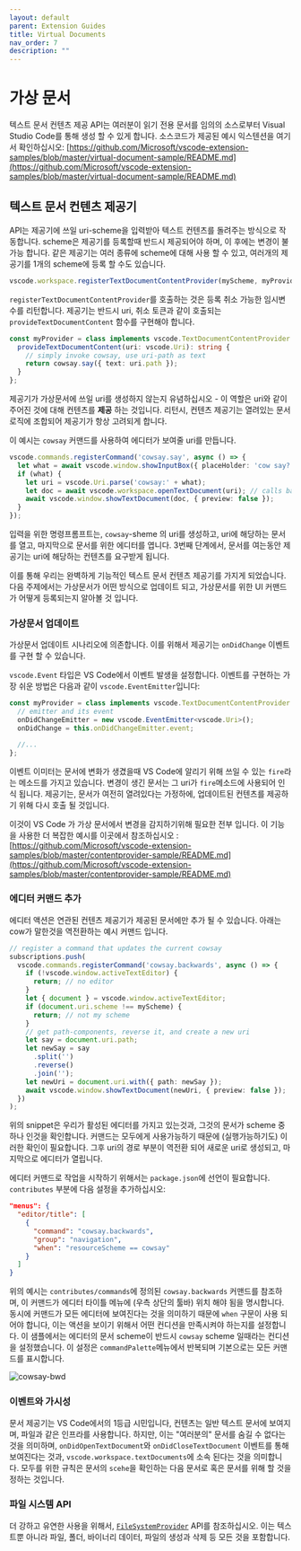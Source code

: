 ```yaml
---
layout: default
parent: Extension Guides
title: Virtual Documents
nav_order: 7
description: ""
---
```


# 가상 문서

<!--# Virtual Documents -->

텍스트 문서 컨텐츠 제공 API는 여러분이 읽기 전용 문서를 임의의 소스로부터 Visual Studio Code를 통해 생성 할 수 있게 합니다. 소스코드가 제공된 예시 익스텐션을 여기서 확인하십시오: [https://github.com/Microsoft/vscode-extension-samples/blob/master/virtual-document-sample/README.md](https://github.com/Microsoft/vscode-extension-samples/blob/master/virtual-document-sample/README.md)

<!--
The text document content provider API allows you to create readonly documents in Visual Studio Code from arbitrary sources. You can find a sample extension with source code at: https://github.com/Microsoft/vscode-extension-samples/blob/master/virtual-document-sample/README.md-->

## 텍스트 문서 컨텐츠 제공기

<!--
## TextDocumentContentProvider -->

API는 제공기에 쓰일 uri-scheme을 입력받아 텍스트 컨텐츠를 돌려주는 방식으로 작동합니다. scheme은 제공기를 등록할때 반드시 제공되어야 하며, 이 후에는 변경이 불가능 합니다. 같은 제공기는 여러 종류에 scheme에 대해 사용 할 수 있고, 여러개의 제공기를 1개의 scheme에 등록 할 수도 있습니다.

<!--
The API works by claiming an uri-scheme for which your provider then returns text contents. The scheme must be provided when registering a provider and cannot change afterwards. The same provider can be used for multiple schemes and multiple providers can be registered for a single scheme. -->

```ts
vscode.workspace.registerTextDocumentContentProvider(myScheme, myProvider);
```
 
 `registerTextDocumentContentProvider`를 호출하는 것은 등록 취소 가능한 임시변수를 리턴합니다. 제공기는 반드시 uri, 취소 토큰과 같이 호출되는  `provideTextDocumentContent` 함수를 구현해야 합니다. 

<!--
Calling `registerTextDocumentContentProvider` returns a disposable with which the registration can be undone. A provider must only implement the `provideTextDocumentContent`-function which is called with an uri and cancellation token. -->

```ts
const myProvider = class implements vscode.TextDocumentContentProvider {
  provideTextDocumentContent(uri: vscode.Uri): string {
    // simply invoke cowsay, use uri-path as text
    return cowsay.say({ text: uri.path });
  }
};
```

제공기가 가상문서에 쓰일 uri를 생성하지 않는지 유념하십시오 - 이 역할은 uri와 같이 주어진 것에 대해 컨텐츠를 **제공** 하는 것입니다. 리턴시, 컨텐츠 제공기는 열려있는 문서 로직에 조합되어 제공기가 항상 고려되게 합니다. 

<!--
Note how the provider doesn't create uris for virtual documents - its role is to **provide** contents given such an uri. In return, content providers are wired into the open document logic so that providers are always considered. -->

이 예시는 `cowsay` 커맨드를 사용하여 에디터가 보여줄 uri를 만듭니다. 

<!--
This sample uses a 'cowsay'-command that crafts an uri which the editor should then show: -->

```ts
vscode.commands.registerCommand('cowsay.say', async () => {
  let what = await vscode.window.showInputBox({ placeHolder: 'cow say?' });
  if (what) {
    let uri = vscode.Uri.parse('cowsay:' + what);
    let doc = await vscode.workspace.openTextDocument(uri); // calls back into the provider
    await vscode.window.showTextDocument(doc, { preview: false });
  }
});
```

입력을 위한 명령프롬프트는, `cowsay`-sheme 의 uri를 생성하고, uri에 해당하는 문서를 열고, 마지막으로 문서를 위한 에디터를 엽니다. 3번째 단계에서, 문서를 여는동안 제공기는 uri에 해당하는 컨텐츠를 요구받게 됩니다. 

<!--
The command prompts for input, creates an uri of the `cowsay`-scheme, opens a document for the uri, and finally opens an editor for that document. In step 3, opening the document, the provider is being asked to provide contents for that uri. -->

이를 통해 우리는 완벽하게 기능적인 텍스트 문서 컨텐츠 제공기를 가지게 되었습니다. 다음 주제에서는 가상문서가 어떤 방식으로 업데이트 되고, 가상문서를 위한 UI 커맨드가 어떻게 등록되는지 알아볼 것 입니다.

<!--
With this we have a fully functional text document content provider. The next sections describe how virtual documents can be updated and how UI commands can be registered for virtual documents. -->

### 가상문서 업데이트

<!--
### Update Virtual Documents -->

가상문서 업데이트 시나리오에 의존합니다. 이를 위해서 제공기는 `onDidChange` 이벤트를 구현 할 수 있습니다. 

<!--
Depending on the scenario virtual documents might change. To support that, providers can implement a `onDidChange`-event. -->

`vscode.Event` 타입은 VS Code에서 이벤트 발생을 설정합니다. 이벤트를 구현하는 가장 쉬운 방법은 다음과 같이 `vscode.EventEmitter`입니다:

<!--
The `vscode.Event`-type defines the contract for eventing in VS Code. The easiest way to implement an event is `vscode.EventEmitter`, like so: -->

```ts
const myProvider = class implements vscode.TextDocumentContentProvider {
  // emitter and its event
  onDidChangeEmitter = new vscode.EventEmitter<vscode.Uri>();
  onDidChange = this.onDidChangeEmitter.event;

  //...
};
```

이벤트 이미터는 문서에 변화가 생겼을때 VS Code에 알리기 위해 쓰일 수 있는 `fire`라는 메소드를 가지고 있습니다. 변경이 생긴 문서는 그 uri가 `fire`메소드에 사용되어 인식 됩니다. 제공기는, 문서가 여전히 열려있다는 가정하에, 업데이트된 컨텐츠를 제공하기 위해 다시 호출 될 것입니다. 

<!--
The event emitter has a `fire` method which is can be used to notify VS Code when a change has happened in a document. The document which has changed is identified by its uri given as argument to the `fire` method. The provider will then be called again to provide the updated content, assuming the document is still open. -->

이것이 VS Code 가 가상 문서에서 변경을 감지하기위해 필요한 전부 입니다. 이 기능을 사용한 더 복잡한 예시를 이곳에서 참조하십시오 : [https://github.com/Microsoft/vscode-extension-samples/blob/master/contentprovider-sample/README.md](https://github.com/Microsoft/vscode-extension-samples/blob/master/contentprovider-sample/README.md)

<!--
That's all what's needed to make VS Code listen for changes of virtual document. To see a more complex example making use of this feature, look at: https://github.com/Microsoft/vscode-extension-samples/blob/master/contentprovider-sample/README.md -->

### 에디터 커맨드 추가

<!--
### Add Editor Commands -->

에디터 액션은 연관된 컨텐츠 제공기가 제공된 문서에만 추가 될 수 있습니다. 아래는 cow가 말한것을 역전환하는 예시 커맨드 입니다. 

<!--
Editor actions can be added which only interact with documents provided by an associated content provider. This is a sample command that reverses what the cow just said: -->

```ts
// register a command that updates the current cowsay
subscriptions.push(
  vscode.commands.registerCommand('cowsay.backwards', async () => {
    if (!vscode.window.activeTextEditor) {
      return; // no editor
    }
    let { document } = vscode.window.activeTextEditor;
    if (document.uri.scheme !== myScheme) {
      return; // not my scheme
    }
    // get path-components, reverse it, and create a new uri
    let say = document.uri.path;
    let newSay = say
      .split('')
      .reverse()
      .join('');
    let newUri = document.uri.with({ path: newSay });
    await vscode.window.showTextDocument(newUri, { preview: false });
  })
);
```

위의 snippet은 우리가 활성된 에디터를 가지고 있는것과, 그것의 문서가 scheme 중 하나 인것을 확인합니다. 커맨드는 모두에게 사용가능하기 때문에 (실행가능하기도) 이러한 확인이 필요합니다. 그후 uri의 경로 부분이 역전환 되어 새로운 uri로 생성되고, 마지막으로 에디터가 열립니다.

<!--
The snippet above checks that we have an active editor and that its document is one of our scheme. These checks are needed because commands are available (and executable) to everyone. Then the path-component of the uri is reversed and a new uri is created from it, last an editor is opened. -->

에디터 커맨드로 작업을 시작하기 위해서는 `package.json`에 선언이 필요합니다. `contributes` 부분에 다음 설정을 추가하십시오:

<!--
To top things with an editor command a declarative part in `package.json` is needed. In the `contributes`-section add this config: -->

```json
"menus": {
  "editor/title": [
    {
      "command": "cowsay.backwards",
      "group": "navigation",
      "when": "resourceScheme == cowsay"
    }
  ]
}
```

위의 예시는 `contributes/commands`에 정의된 `cowsay.backwards` 커맨드를 참조하며, 이 커맨드가 에디터 타이틀 메뉴에 (우측 상단의 툴바) 위치 해야 됨을 명시합니다. 동시에 커맨드가 모든 에디터에 보여진다는 것을 의미하기 때문에 `when` 구문이 사용 되어야 합니다, 이는 액션을 보이기 위해서 어떤 컨디션을 만족시켜야 하는지를 설정합니다. 이 샘플에서는 에디터의 문서 scheme이 반드시 `cowsay` scheme 일때라는 컨디션을 설정했습니다. 이 설정은 `commandPalette`메뉴에서 반복되며 기본으로는 모든 커맨드를 표시합니다. 

<!--
This references the `cowsay.backwards`-command that defined in the `contributes/commands`-section and says it should appear in the editor title menu (the toolbar in the upper right corner). Now, just that would mean the command always shows, for every editor. That's what the `when`-clause is used for - it describes what condition must be true to show the action. In this sample it states that the scheme of the document in the editor must be the `cowsay`-scheme. The configuration is then repeated for the `commandPalette`-menu - it shows all commands by default. -->

![cowsay-bwd](images/virtual-documents/cowsay-bwd.png)

### 이벤트와 가시성

<!--
### Events and Visibility -->

문서 제공기는 VS Code에서의 1등급 시민입니다, 컨텐츠는 일반 텍스트 문서에 보여지며, 파일과 같은 인프라를 사용합니다. 하지만, 이는 "여러분의" 문서를 숨길 수 없다는것을 의미하며, `onDidOpenTextDocument`와 `onDidCloseTextDocument` 이벤트를 통해 보여진다는 것과, `vscode.workspace.textDocuments`에 소속 된다는 것을 의미합니다. 모두를 위한 규칙은 문서의 `scehe`을 확인하는 다음 문서로 혹은 문서를 위해 할 것을 정하는 것입니다. 

<!--
Document providers are first class citizens in VS Code, their contents appears in regular text documents, they use the same infrastructure as files etc. However, that also means that "your" documents cannot hide, they will appear in `onDidOpenTextDocument` and `onDidCloseTextDocument`-events, they are part of `vscode.workspace.textDocuments` and more. The rule for everyone is check the `scheme` of documents and then decide if you want to do something with/for the document. -->

### 파일 시스템 API

<!--
### File System API -->

더 강하고 유연한 사용을 위해서, [`FileSystemProvider`](/api/references/vscode-api#FileSystemProvider) API를 참조하십시오. 이는 텍스트뿐 아니라 파일, 폴더, 바이너리 데이터, 파일의 생성과 삭제 등 모든 것을 포함합니다.

<!--
If you need more flexibility and power take a look at the [`FileSystemProvider`](/api/references/vscode-api#FileSystemProvider) API. It allows to implement a full file system, having files, folders, binary data, file-deletion, creation and more. -->

